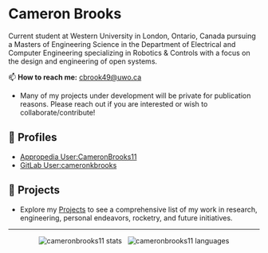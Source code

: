 # Cameron Brooks

Current student at Western University in London, Ontario, Canada pursuing a Masters of Engineering Science in the Department of Electrical and Computer Engineering specializing in Robotics & Controls with a focus on the design and engineering of open systems.

📫 **How to reach me:** <cbrook49@uwo.ca>

- Many of my projects under development will be private for publication reasons. Please reach out if you are interested or wish to collaborate/contribute!

## 👤 Profiles

- [Appropedia User:CameronBrooks11](https://www.appropedia.org/User:CameronBrooks11)
- [GitLab User:cameronkbrooks](https://gitlab.com/cameronkbrooks)

## 📂 Projects

- Explore my [Projects](./PROJECTS.md) to see a comprehensive list of my work in research, engineering, personal endeavors, rocketry, and future initiatives.

---

<p align="center">
  <img
    src="https://github-readme-stats.vercel.app/api?username=cameronbrooks11&show_icons=true&theme=tokyonight&card_width=500"
    alt="cameronbrooks11 stats" />
  &nbsp;
  <img
    src="https://github-readme-stats.vercel.app/api/top-langs/?username=cameronbrooks11&theme=tokyonight&langs_count=8&card_width=500&card_height=500"
    alt="cameronbrooks11 languages" />
</p>
